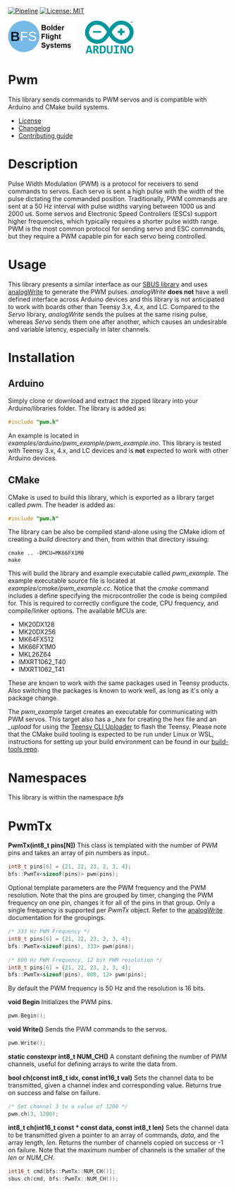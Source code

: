 [![Pipeline](https://gitlab.com/bolderflight/software/pwm/badges/main/pipeline.svg)](https://gitlab.com/bolderflight/software/pwm/) [![License: MIT](https://img.shields.io/badge/License-MIT-yellow.svg)](https://opensource.org/licenses/MIT)

![Bolder Flight Systems Logo](img/logo-words_75.png) &nbsp; &nbsp; ![Arduino Logo](img/arduino_logo_75.png)

# Pwm
This library sends commands to PWM servos and is compatible with Arduino and CMake build systems. 
   * [License](LICENSE.md)
   * [Changelog](CHANGELOG.md)
   * [Contributing guide](CONTRIBUTING.md)

# Description
Pulse Width Modulation (PWM) is a protocol for receivers to send commands to servos. Each servo is sent a high pulse with the width of the pulse dictating the commanded position. Traditionally, PWM commands are sent at a 50 Hz interval with pulse widths varying between 1000 us and 2000 us. Some servos and Electronic Speed Controllers (ESCs) support higher frequencies, which typically requires a shorter pulse width range. PWM is the most common protocol for sending servo and ESC commands, but they require a PWM capable pin for each servo being controlled.

# Usage
This library presents a similar interface as our [SBUS library](https://github.com/bolderflight/sbus/) and uses [analogWrite](https://www.pjrc.com/teensy/td_pulse.html) to generate the PWM pulses. *analogWrite* **does not** have a well defined interface across Arduino devices and this library is not anticipated to work with boards other than Teensy 3.x, 4.x, and LC. Compared to the *Servo* library, *analogWrite* sends the pulses at the same rising pulse, whereas *Servo* sends them one after another, which causes an undesirable and variable latency, especially in later channels.

# Installation

## Arduino
Simply clone or download and extract the zipped library into your Arduino/libraries folder. The library is added as:

```C++
#include "pwm.h"
```

An example is located in *examples/arduino/pwm_example/pwm_example.ino*. This library is tested with Teensy 3.x, 4.x, and LC devices and is **not** expected to work with other Arduino devices.

## CMake
CMake is used to build this library, which is exported as a library target called *pwm*. The header is added as:

```C++
#include "pwm.h"
```

The library can be also be compiled stand-alone using the CMake idiom of creating a *build* directory and then, from within that directory issuing:

```
cmake .. -DMCU=MK66FX1M0
make
```

This will build the library and example executable called *pwm_example*. The example executable source file is located at *examples/cmake/pwm_example.cc*. Notice that the *cmake* command includes a define specifying the microcontroller the code is being compiled for. This is required to correctly configure the code, CPU frequency, and compile/linker options. The available MCUs are:
   * MK20DX128
   * MK20DX256
   * MK64FX512
   * MK66FX1M0
   * MKL26Z64
   * IMXRT1062_T40
   * IMXRT1062_T41

These are known to work with the same packages used in Teensy products. Also switching the packages is known to work well, as long as it's only a package change.

The *pwm_example* target creates an executable for communicating with PWM servos. This target also has a *_hex* for creating the hex file and an *_upload* for using the [Teensy CLI Uploader](https://www.pjrc.com/teensy/loader_cli.html) to flash the Teensy. Please note that the CMake build tooling is expected to be run under Linux or WSL, instructions for setting up your build environment can be found in our [build-tools repo](https://github.com/bolderflight/build-tools). 

# Namespaces
This library is within the namespace *bfs*

# PwmTx

**PwmTx(int8_t pins[N])** This class is templated with the number of PWM pins and takes an array of pin numbers as input..

```C++
int8_t pins[6] = {21, 22, 23, 2, 3, 4};
bfs::PwmTx<sizeof(pins)> pwm(pins);
```

Optional template parameters are the PWM frequency and the PWM resolution. Note that the pins are grouped by timer, changing the PWM frequency on one pin, changes it for all of the pins in that group. Only a single frequency is supported per *PwmTx* object. Refer to the [analogWrite](https://www.pjrc.com/teensy/td_pulse.html) documentation for the groupings.

```C++
/* 333 Hz PWM Frequency */
int8_t pins[6] = {21, 22, 23, 2, 3, 4};
bfs::PwmTx<sizeof(pins), 333> pwm(pins);
```

```C++
/* 800 Hz PWM Frequency, 12 bit PWM resolution */
int8_t pins[6] = {21, 22, 23, 2, 3, 4};
bfs::PwmTx<sizeof(pins), 800, 12> pwm(pins);
```

By default the PWM frequency is 50 Hz and the resolution is 16 bits.

**void Begin** Initializes the PWM pins.

```C++
pwm.Begin();
```

**void Write()** Sends the PWM commands to the servos.

```C++
pwm.Write();
```

**static constexpr int8_t NUM_CH()** A constant defining the number of PWM channels, useful for defining arrays to write the data from.

**bool ch(const int8_t idx, const int16_t val)** Sets the channel data to be transmitted, given a channel index and corresponding value. Returns true on success and false on failure.

```C++
/* Set channel 3 to a value of 1200 */
pwm.ch(3, 1200);
```

**int8_t ch(int16_t const * const data, const int8_t len)** Sets the channel data to be transmitted given a pointer to an array of commands, *data*, and the array length, *len*. Returns the number of channels copied on success or -1 on failure. Note that the maximum number of channels is the smaller of the *len* or *NUM_CH*.

```C++
int16_t cmd[bfs::PwmTx::NUM_CH()];
sbus.ch(cmd, bfs::PwmTx::NUM_CH());
```
